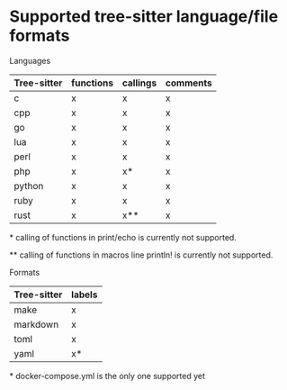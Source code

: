 # Supported tree-sitter language/file formats

Languages

| Tree-sitter | functions | callings | comments 
| ----------- | ----------- | ----------- | --- |
| c | x | x | x |
| cpp | x | x | x |
| go | x | x | x |
| lua | x | x | x
| perl | x | x | x
| php | x | x* | x
| python | x | x | x
| ruby | x | x | x
| rust | x | x** | x

\* calling of functions in print/echo is currently not supported.

\** calling of functions in macros line println! is currently not supported.

Formats

| Tree-sitter | labels |
| ----------- | --- |
| make | x |
| markdown | x |
| toml | x |
| yaml | x* |


\* docker-compose.yml is the only one supported yet
